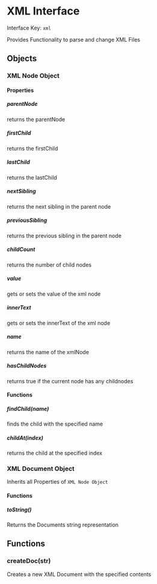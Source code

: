 # XML Interface

Interface Key: `xml`

Provides Functionality to parse and change XML Files

## Objects

### XML Node Object

#### Properties

##### parentNode
returns the parentNode

##### firstChild
returns the firstChild

##### lastChild
returns the lastChild

##### nextSibling
returns the next sibling in the parent node

##### previousSibling
returns the previous sibling in the parent node

##### childCount
returns the number of child nodes

##### value
gets or sets the value of the xml node

##### innerText
gets or sets the innerText of the xml node

##### name
returns the name of the xmlNode

##### hasChildNodes
returns true if the current node has any childnodes

#### Functions

##### findChild(name)
finds the child with the specified name

##### childAt(index)
returns the child at the specified index


### XML Document Object
Inherits all Properties of `XML Node Object`

#### Functions

##### toString()
Returns the Documents string representation


## Functions

### createDoc(str)
Creates a new XML Document with the specified contents